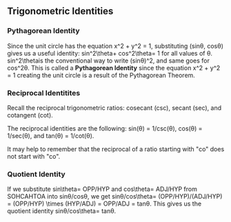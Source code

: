 Trigonometric Identities
-------

### Pythagorean Identity

Since the unit circle has the equation x^2 + y^2 = 1, substituting (sinθ, cosθ) gives us a useful identity: sin^2\theta+ cos^2\theta= 1 for all values of θ. sin^2\thetais the conventional way to write (sinθ)^2, and same goes for cos^2θ. This is called a **Pythagorean Identity** since the equation x^2 + y^2 = 1 creating the unit circle is a result of the Pythagorean Theorem.


### Reciprocal Identitites

Recall the reciprocal trigonometric ratios: cosecant (csc), secant (sec), and cotangent (cot).

The reciprocal identities are the following: sin(θ) = 1/csc(θ), cos(θ) = 1/sec(θ), and tan(θ) = 1/cot(θ).

It may help to remember that the reciprocal of a ratio starting with "co" does not start with "co".


### Quotient Identity

If we substitute sin\theta= OPP/HYP and cos\theta= ADJ/HYP from SOHCAHTOA into sinθ/cosθ, we get sinθ/cos\theta= (OPP/HYP)/(ADJ/HYP) = (OPP/HYP) \times (HYP/ADJ) = OPP/ADJ = tanθ. This gives us the quotient identity sinθ/cos\theta= tanθ.